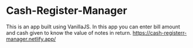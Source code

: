 # Cash-Register-Manager
This is an app built using VanillaJS. In this app you can enter bill amount and cash given to know the value of notes in return.
https://cash-registerr-manager.netlify.app/
